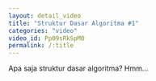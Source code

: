 ```yaml
---
layout: detail_video
title: "Struktur Dasar Algoritma #1"
categories: "video"
video_id: Pp09sRkSpM0
permalink: /:title
---
```

Apa saja struktur dasar algoritma? Hmm...
